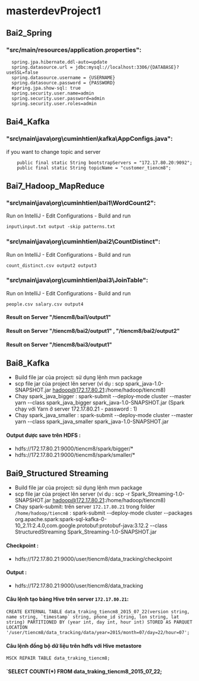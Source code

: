 # masterdevProject1
## Bai2_Spring
###  "src/main/resources/application.properties":
```
  spring.jpa.hibernate.ddl-auto=update
  spring.datasource.url = jdbc:mysql://localhost:3306/{DATABASE}?useSSL=false
  spring.datasource.username = {USERNAME}
  spring.datasource.password = {PASSWORD}
  #spring.jpa.show-sql: true
  spring.security.user.name=admin
  spring.security.user.password=admin
  spring.security.user.roles=admin
```
## Bai4_Kafka
###  "src\main\java\org\cuminhtien\kafka\AppConfigs.java":
if you want to change topic and server
```
    public final static String bootstrapServers = "172.17.80.20:9092";
    public final static String topicName = "customer_tiencm8";
```
## Bai7_Hadoop_MapReduce
###  "src\main\java\org\cuminhtien\bai1\WordCount2":
Run on IntelliJ - Edit Configurations - Build and run
```
input\input.txt output -skip patterns.txt
```
###  "src\main\java\org\cuminhtien\bai2\CountDistinct":
Run on IntelliJ - Edit Configurations - Build and run
```
count_distinct.csv output2 output3
```
###  "src\main\java\org\cuminhtien\bai3\JoinTable":
Run on IntelliJ - Edit Configurations - Build and run
```
people.csv salary.csv output4
```
#### Result on Server "/tiencm8/bai1/output1"
#### Result on Server "/tiencm8/bai2/output1" , "/tiencm8/bai2/output2"
#### Result on Server "/tiencm8/bai3/output1"
## Bai8_Kafka
+ Build file jar của project: sử dụng lệnh mvn package
+ scp file jar của project lên server (ví dụ : scp spark_java-1.0-SNAPSHOT.jar hadoop@172.17.80.21:/home/hadoop/tiencm8)
+ Chạy spark_java_bigger : spark-submit --deploy-mode cluster --master yarn --class spark_java_bigger spark_java-1.0-SNAPSHOT.jar (Spark chạy với Yarn ở server 172.17.80.21 - password : 1)
+ Chạy spark_java_smaller : spark-submit --deploy-mode cluster --master yarn --class spark_java_smaller spark_java-1.0-SNAPSHOT.jar
#### Output được save trên HDFS :
+ hdfs://172.17.80.21:9000/tiencm8/spark/bigger/*
+ hdfs://172.17.80.21:9000/tiencm8/spark/smaller/*
## Bai9_Structured Streaming
+ Build file jar của project: sử dụng lệnh mvn package
+ scp file jar của project lên server (ví dụ : scp -r Spark_Streaming-1.0-SNAPSHOT.jar hadoop@172.17.80.21:/home/hadoop/tiencm8)
+ Chạy spark-submit: trên server `172.17.80.21` trong folder `/home/hadoop/tiencm8` : spark-submit --deploy-mode cluster --packages org.apache.spark:spark-sql-kafka-0-10_2.11:2.4.0,com.google.protobuf:protobuf-java:3.12.2 --class StructuredStreaming Spark_Streaming-1.0-SNAPSHOT.jar
#### Checkpoint :
+ hdfs://172.17.80.21:9000/user/tiencm8/data_tracking/checkpoint
#### Output :
+ hdfs://172.17.80.21:9000/user/tiencm8/data_tracking
#### Câu lệnh tạo bảng Hive trên server `172.17.80.21`:
    
    CREATE EXTERNAL TABLE data_traking_tiencm8_2015_07_22(version string, name string, `timestamp` string, phone_id string, lon string, lat string) PARTITIONED BY (year int, day int, hour int) STORED AS PARQUET LOCATION '/user/tiencm8/data_tracking/data/year=2015/month=07/day=22/hour=07';

#### Câu lệnh đồng bộ dữ liệu trên hdfs với Hive metastore

    MSCK REPAIR TABLE data_traking_tiencm8;
####  `SELECT COUNT(*) FROM data_traking_tiencm8_2015_07_22;

